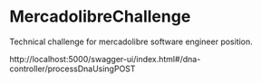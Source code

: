 # MercadolibreChallenge
Technical challenge for mercadolibre software engineer position.

http://localhost:5000/swagger-ui/index.html#/dna-controller/processDnaUsingPOST